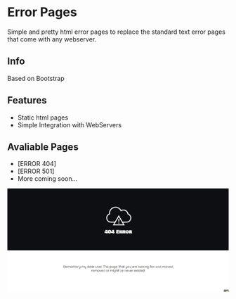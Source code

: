 # Error Pages  #
Simple and pretty html error pages to replace the standard text error pages that come with any webserver.

## Info ##
Based on Bootstrap

## Features ##
* Static html pages
* Simple Integration with WebServers

## Avaliable Pages ##
* [ERROR 404]
* [ERROR 501]
* More coming soon...

![Screenshot](https://raw.githubusercontent.com/leonardotandeli/error-pages/2b60c9ba32ff52ef00387be1db9e4a4d0de7c9e7/img/screenshot.jpg)
